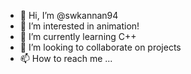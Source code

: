 - 👋 Hi, I’m @swkannan94
- 👀 I’m interested in animation!
- 🌱 I’m currently learning C++
- 💞️ I’m looking to collaborate on projects 
- 📫 How to reach me ...

<!---
swkannan94/swkannan94 is a ✨ special ✨ repository because its `README.md` (this file) appears on your GitHub profile.
You can click the Preview link to take a look at your changes.
--->
